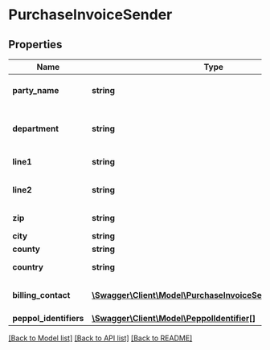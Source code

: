 # PurchaseInvoiceSender

## Properties
Name | Type | Description | Notes
------------ | ------------- | ------------- | -------------
**party_name** | **string** | The party who sent the invoice. | [optional] 
**department** | **string** | The department who sent the invoice. | [optional] 
**line1** | **string** | The address | [optional] 
**line2** | **string** | The address, line 2 | [optional] 
**zip** | **string** | The zip code. | [optional] 
**city** | **string** | The city. | [optional] 
**county** | **string** | The county. | [optional] 
**country** | **string** | The country. | [optional] 
**billing_contact** | [**\Swagger\Client\Model\PurchaseInvoiceSenderBillingContact**](PurchaseInvoiceSenderBillingContact.md) | The billing contact for the invoice. | [optional] 
**peppol_identifiers** | [**\Swagger\Client\Model\PeppolIdentifier[]**](PeppolIdentifier.md) |  | [optional] 

[[Back to Model list]](../README.md#documentation-for-models) [[Back to API list]](../README.md#documentation-for-api-endpoints) [[Back to README]](../README.md)


